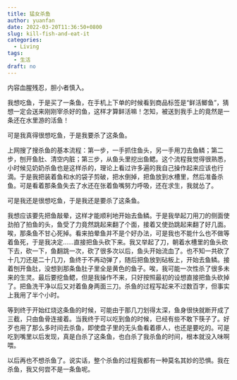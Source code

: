 ```yaml
---
title: 猛女杀鱼
author: yuanfan
date: 2022-03-20T11:36:50+0800
slug: kill-fish-and-eat-it
categories:
  - Living
tags:
  - 生活
draft: no
---
```


内容血腥残忍，胆小者慎入。

<!--more-->

我想吃鱼，于是买了一条鱼，在手机上下单的时候看到商品标签是“鲜活鲫鱼”，猜想一定会送来刚刚宰杀好的鱼，这样才算鲜活嘛！怎知，被送到我手上的竟然是一条还在水里游的活鱼！

可是我真得很想吃鱼，于是我要杀了这条鱼。

上网搜了搜杀鱼的基本流程：第一步，一手抓住鱼头，另一手用刀去鱼鳞；第二步，刨开鱼肚、清空内脏；第三步，从鱼头里挖出鱼鳃。这个流程我觉得很熟悉，小时候见奶奶杀鱼也是这样杀的，理论上看过许多遍的我自己操作起来应该也行滴。于是我把装着鱼和水的袋子剪破，把水倒掉，把鱼放到水槽里，然后准备杀鱼。可是看着那条鱼失去了水还在张着鱼嘴努力呼吸，还在求生，我就怂了。

可是我还是很想吃鱼，于是我还是要杀了这条鱼。

我想应该要先把鱼敲晕，这样才能顺利地开始去鱼鳞。于是我举起刀用刀的侧面使劲拍了拍鱼的头，鱼受了力竟然跳起来翻了个面，接着又使劲跳起来翻了好几面。唉，那条鱼不甘心死掉。看来拍晕鱼并不是个好办法，可是我也不能什么也不做等着鱼死，于是我决定……直接把鱼头砍下来。我又举起了刀，朝着水槽里的鱼头砍下去，砍一下，鱼翻跳一次，砍了很多次以后，鱼头开始流血了。也不知一共砍了十几刀还是二十几刀，鱼终于不再动弹了，随后把鱼放到砧板上，开始去鱼鳞。接着刨开鱼肚，没想到那条鱼肚子里全是黄色的鱼子。唉，我可能一次性杀了很多未来的生灵。最后要挖鱼鳃，但是我操作不来，只好按照最初的设想直接把鱼头砍掉了。把鱼洗干净以后又对着鱼身两面三刀。杀鱼的过程写起来不过数百字，但事实上我用了半个小时。

等到终于开始红烧这条鱼的时候，可能由于那几刀划得太深，鱼身很快就断开成了三截，只由鱼骨连接着。当我终于可以吃到鱼的时候，已经有些不敢下筷子了。好歹也用了那么多时间去杀鱼，即使盘子里的无头鱼看着瘆人，也还是要吃的。可是吃到嘴里以后发现，真是白杀了这条鱼，也白杀了我杀鱼的时间，根本就没入味啊喂。

以后再也不想杀鱼了。说实话，整个杀鱼的过程我都有一种莫名其妙的恐惧。我在杀鱼，我又何尝不是一条鱼呢。

